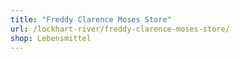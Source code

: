 ```yaml
---
title: "Freddy Clarence Moses Store"
url: /lockhart-river/freddy-clarence-moses-store/
shop: Lebensmittel
---
```

